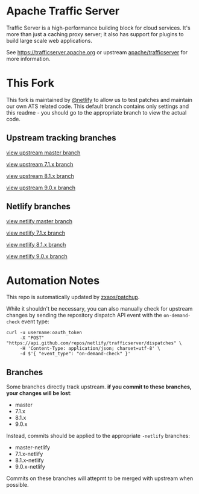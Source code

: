 # Apache Traffic Server
Traffic Server is a high-performance building block for cloud services.  It's more than just a caching proxy server; it also has support for plugins to build large scale web applications.

See https://trafficserver.apache.org or upstream [apache/trafficserver](https://github.com/apache/trafficserver) for more information.

# This Fork
This fork is maintained by [@netlify](https://github.com/netlify) to allow us to test patches and maintain our own ATS related code. This default branch contains only settings and this readme - you should go to the appropriate branch to view the actual code.

## Upstream tracking branches
[view upstream master branch](https://github.com/netlify/trafficserver/tree/master)

[view upstream 7.1.x branch](https://github.com/netlify/trafficserver/tree/7.1.x)

[view upstream 8.1.x branch](https://github.com/netlify/trafficserver/tree/8.1.x)

[view upstream 9.0.x branch](https://github.com/netlify/trafficserver/tree/9.0.x)

## Netlify branches
[view netlify master branch](https://github.com/netlify/trafficserver/tree/master-netlify)

[view netlify 7.1.x branch](https://github.com/netlify/trafficserver/tree/7.1.x-netlify)

[view netlify 8.1.x branch](https://github.com/netlify/trafficserver/tree/8.1.x-netlify)

[view netlify 9.0.x branch](https://github.com/netlify/trafficserver/tree/9.0.x-netlify)

# Automation Notes
This repo is automatically updated by [zxaos/patchup](https://github.com/zxaos/patchup).

While it shouldn't be necessary, you can also manually check for upstream changes by sending the repository dispatch API event with the `on-demand-check` event type:
```
curl -u username:oauth_token
     -X "POST" "https://api.github.com/repos/netlify/trafficserver/dispatches" \
     -H 'Content-Type: application/json; charset=utf-8' \
     -d $'{ "event_type": "on-demand-check" }'
```

## Branches
Some branches directly track upstream. **if you commit to these branches, your changes will be lost**:
* master
* 7.1.x
* 8.1.x
* 9.0.x

Instead, commits should be applied to the appropriate `-netlify` branches:
* master-netlify
* 7.1.x-netlify
* 8.1.x-netlify
* 9.0.x-netlify

Commits on these branches will attepmt to be merged with upstream when possible.
